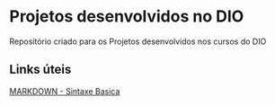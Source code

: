 # Projetos desenvolvidos no DIO
Repositório criado para os Projetos desenvolvidos nos cursos do DIO

## Links úteis
[MARKDOWN - Sintaxe Basica](https://www.markdownguide.org/basic-syntax/)
